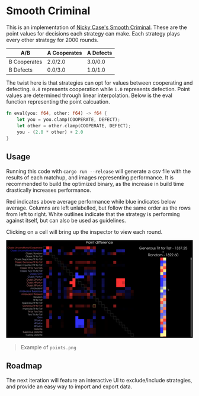 # Smooth Criminal
This is an implementation of [Nicky Case's Smooth Criminal](https://blog.ncase.me/backlog/#project_7). 
These are the point values for decisions each strategy can make. Each strategy plays every other strategy for 2000 rounds.

| A/B          |   A Cooperates   |    A Defects   |
|--------------|------------------|----------------|
| B Cooperates |    2.0/2.0       |    3.0/0.0     |
| B Defects    |    0.0/3.0       |    1.0/1.0     |

The twist here is that strategies can opt for values between cooperating and defecting. 
`0.0` represents cooperation while `1.0` represents defection.
Point values are determined through linear interpolation.
Below is the eval function representing the point calcuation.

```rust
fn eval(you: f64, other: f64) -> f64 {
    let you = you.clamp(COOPERATE, DEFECT);
    let other = other.clamp(COOPERATE, DEFECT);
    you - (2.0 * other) + 2.0
}
```

## Usage
Running this code with `cargo run --release` will generate a csv file with the results of each matchup, and images representing performance. 
It is recommended to build the optimized binary, as the increase in build time drastically increases performance.

Red indicates above average performance while blue indicates below average.
Columns are left unlabelled, but follow the same order as the rows from left to right.
White outlines indicate that the strategy is performing against itself, but can also be used as guidelines.

Clicking on a cell will bring up the inspector to view each round.

![Example of application, with labels to the left and a colored grid to the right](./assets/viewer.png)
> Example of `points.png`

## Roadmap
The next iteration will feature an interactive UI to exclude/include strategies, and provide an easy way to import and export data.